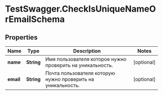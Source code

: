 # TestSwagger.CheckIsUniqueNameOrEmailSchema

## Properties

Name | Type | Description | Notes
------------ | ------------- | ------------- | -------------
**name** | **String** | Имя пользователя которое нужно проверить на уникальность. | [optional] 
**email** | **String** | Почта пользователя которую нужно проверить на уникальность. | [optional] 


